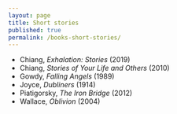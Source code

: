 ```yaml
---
layout: page
title: Short stories
published: true
permalink: /books-short-stories/
---
```


* Chiang, _Exhalation: Stories_ (2019) 
* Chiang, _Stories of Your Life and Others_ (2010) 
* Gowdy, _Falling Angels_ (1989) 
* Joyce, _Dubliners_ (1914) 
* Piatigorsky, _The Iron Bridge_ (2012) 
* Wallace, _Oblivion_ (2004) 
